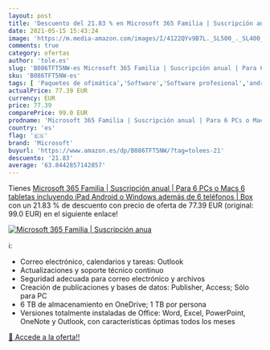 ```yaml
---
layout: post
title: 'Descuento del 21.83 % en Microsoft 365 Familia | Suscripción anua'
date: 2021-05-15 15:43:24
image: 'https://m.media-amazon.com/images/I/4122QYv9B7L._SL500_._SL400_.jpg'
comments: true
category: ofertas
author: 'tole.es'
slug: 'B086TFT5NW-es Microsoft 365 Familia | Suscripción anual | Para 6 PCs o...'
sku: 'B086TFT5NW-es'
tags: [ 'Paquetes de ofimática','Software','Software profesional','android','microsoft', ]
actualPrice: 77.39 EUR
currency: EUR
price: 77.39
comparePrice: 99.0 EUR
prodname: 'Microsoft 365 Familia | Suscripción anual | Para 6 PCs o Macs  6 tabletas incluyendo iPad  Android  o Windows  además de 6 teléfonos | Box'
country: 'es'
flag: '🇪🇸'
brand: 'Microsoft'
buyurl: 'https://www.amazon.es/dp/B086TFT5NW/?tag=tolees-21'
descuento: '21.83'
average: '63.8442857142857'
---
```


Tienes [Microsoft 365 Familia | Suscripción anual | Para 6 PCs o Macs  6 tabletas incluyendo iPad  Android  o Windows  además de 6 teléfonos | Box](https://www.amazon.es/dp/B086TFT5NW/?tag=tolees-21) con un 21.83 % de descuento con precio de oferta de 77.39 EUR (original: 99.0 EUR) en el siguiente enlace!

[![Microsoft 365 Familia | Suscripción anua](https://m.media-amazon.com/images/I/4122QYv9B7L._SL500_._SL400_.jpg)](https://www.amazon.es/dp/B086TFT5NW/?tag=tolees-21)

ℹ️:

- Correo electrónico, calendarios y tareas: Outlook
- Actualizaciones y soporte técnico continuo
- Seguridad adecuada para correo electrónico y archivos
- Creación de publicaciones y bases de datos: Publisher, Access; Sólo para PC
- 6 TB de almacenamiento en OneDrive; 1 TB por persona
- Versiones totalmente instaladas de Office: Word, Excel, PowerPoint, OneNote y Outlook, con características óptimas todos los meses

[🛒 Accede a la oferta!!](https://www.amazon.es/dp/B086TFT5NW/?tag=tolees-21)
